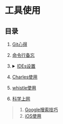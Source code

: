 # 工具使用

## 目录
1. [Git心得](./Git心得/README.md)
2. [命令行备忘](./命令行备忘/README.md)
3. <details>

   <summary><a href="./IDEs设置/README.md">IDEs设置</a></summary>

    [webstorm.jar](https://raw.githubusercontent.com/realgeoffrey/knowledge/master/工具使用/IDEs设置/webstorm0320.jar)
    </details>
4. [Charles使用](./Charles使用/README.md)
5. [whistle使用](./whistle使用/README.md)
6. [科学上网](./科学上网/README.md)

>1. [Google搜索技巧](./Google搜索技巧/README.md)
>2. [iOS使用](./iOS使用/README.md)
